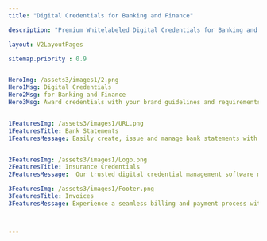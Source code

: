 ```yaml
---
title: "Digital Credentials for Banking and Finance"

description: "Premium Whitelabeled Digital Credentials for Banking and Finance"

layout: V2LayoutPages

sitemap.priority : 0.9


HeroImg: /assets3/images1/2.png
Hero1Msg: Digital Credentials 
Hero2Msg: for Banking and Finance
Hero3Msg: Award credentials with your brand guidelines and requirements.


1FeaturesImg: /assets3/images1/URL.png
1FeaturesTitle: Bank Statements
1FeaturesMessage: Easily create, issue and manage bank statements with our digital credential management software. Our platform streamlines the process of generating and distributing accurate, up-to-date statements to your customers. Our secure system also allows you to store and access past statements, making it easy to track financial history and resolve any discrepancies. Simplify your banking and finance processes with our software.


2FeaturesImg: /assets3/images1/Logo.png
2FeaturesTitle: Insurance Credentials
2FeaturesMessage:  Our trusted digital credential management software makes it easy to effortlessly create, issue, and manage all your insurance credentials. With our streamlined platform, you can quickly generate and distribute accurate, up-to-date insurance documents to your customers with ease. Plus, our secure system allows you to easily store and access past insurance credentials, making it a breeze to track coverage and resolve any discrepancies. Simplify your banking and finance processes with our top-rated software.

3FeaturesImg: /assets3/images1/Footer.png
3FeaturesTitle: Invoices
3FeaturesMessage: Experience a seamless billing and payment process with our advanced digital credential management software. Our intuitive platform makes it a breeze to create, issue, and manage invoices for your banking and finance business. Say goodbye to lost or misplaced paper documents and hello to a secure system that allows you to easily access and store past invoices. Take control of your financial history and resolve any discrepancies with ease, all while improving efficiency and accuracy with our cutting-edge software.



---
```

